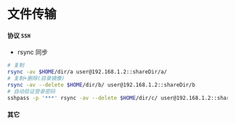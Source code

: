 # 文件传输

#### 协议 `SSH`

* rsync 同步
~~~bash
# 复制
rsync -av $HOME/dir/a user@192.168.1.2::shareDir/a/
# 复制+删除(目录镜像)
rsync -av --delete $HOME/dir/b/ user@192.168.1.2::shareDir/b
# 自动验证登录密码
sshpass -p '***' rsync -av --delete $HOME/dir/c/ user@192.168.1.2::shareDir/c
~~~

#### 其它


